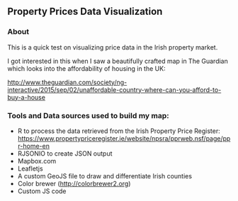 ## Property Prices Data Visualization

### About
This is a quick test on visualizing price data in the Irish property market.

I got interested in this when I saw a beautifully crafted map in The Guardian which looks into the affordability of housing in the UK:

http://www.theguardian.com/society/ng-interactive/2015/sep/02/unaffordable-country-where-can-you-afford-to-buy-a-house

### Tools and Data sources used to build my map:

* R to process the data retrieved from the Irish Property Price Register: https://www.propertypriceregister.ie/website/npsra/pprweb.nsf/page/ppr-home-en
* RJSONIO to create JSON output
* Mapbox.com
* Leafletjs
* A custom GeoJS file to draw and differentiate Irish counties
* Color brewer (http://colorbrewer2.org)
* Custom JS code
